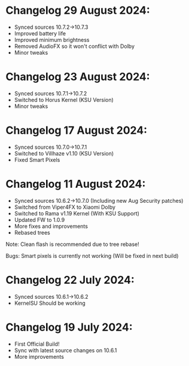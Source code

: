 # Changelog 29 August 2024:

- Synced sources 10.7.2->10.7.3
- Improved battery life
- Improved minimum brightness
- Removed AudioFX so it won't conflict with Dolby
- Minor tweaks

# Changelog 23 August 2024:

- Synced sources 10.7.1->10.7.2
- Switched to Horus Kernel (KSU Version)
- Minor tweaks


# Changelog 17 August 2024:

- Synced sources 10.7.0->10.7.1
- Switched to Villhaze v1.10 (KSU Version)
- Fixed Smart Pixels

# Changelog 11 August 2024:

- Synced sources 10.6.2->10.7.0 (Including new Aug Security patches)
- Switched from Viper4FX to Xiaomi Dolby
- Switched to Rama v1.19 Kernel (With KSU Support)
- Updated FW to 1.0.9
- More fixes and improvements
- Rebased trees

Note: Clean flash is recommended due to tree rebase!

Bugs: Smart pixels is currently not working (Will be fixed in next build)

# Changelog 22 July 2024:

- Synced sources 10.6.1->10.6.2
- KernelSU Should be working

# Changelog 19 July 2024:

- First Official Build!
- Sync with latest source changes on 10.6.1
- More improvements

